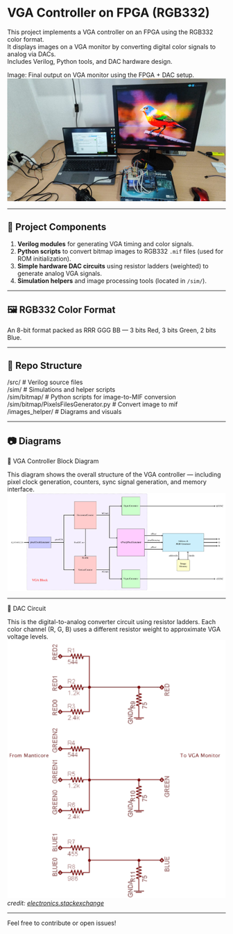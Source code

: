 # VGA Controller on FPGA (RGB332)

This project implements a VGA controller on an FPGA using the RGB332 color format.  
It displays images on a VGA monitor by converting digital color signals to analog via DACs.  
Includes Verilog, Python tools, and DAC hardware design.

Image: Final output on VGA monitor using the FPGA + DAC setup.
![WorkingProject](https://github.com/OmerMaruani/VGAControllerFPGA/blob/main/images_helper/WorkingProject.jpeg)  


---

## 🔧 Project Components

1. **Verilog modules** for generating VGA timing and color signals.
2. **Python scripts** to convert bitmap images to RGB332 `.mif` files (used for ROM initialization).
3. **Simple hardware DAC circuits** using resistor ladders (weighted) to generate analog VGA signals.
4. **Simulation helpers** and image processing tools (located in `/sim/`).

---

## 🖼️ RGB332 Color Format
An 8-bit format packed as RRR GGG BB — 3 bits Red, 3 bits Green, 2 bits Blue.

---

## 📁 Repo Structure

/src/ # Verilog source files  
/sim/ # Simulations and helper scripts  
/sim/bitmap/ # Python scripts for image-to-MIF conversion   
/sim/bitmap/PixelsFilesGenerator.py # Convert image to mif   
/images_helper/ # Diagrams and visuals  

---

## 📷 Diagrams

🔲 VGA Controller Block Diagram

This diagram shows the overall structure of the VGA controller — including pixel clock generation, counters, sync signal generation, and memory interface.
![BlockDiagarm](https://github.com/OmerMaruani/VGAControllerFPGA/blob/main/images_helper/GraphicsModeBlockDiagram.png)  

---

🔌 DAC Circuit

This is the digital-to-analog converter circuit using resistor ladders.
Each color channel (R, G, B) uses a different resistor weight to approximate VGA voltage levels.
![DAC Circuit](https://github.com/OmerMaruani/VGAControllerFPGA/blob/main/images_helper/DACCircuit.png)  
*credit: [electronics.stackexchange](https://electronics.stackexchange.com/questions/465842/8-bit-vga-dac-design-question)*

---

Feel free to contribute or open issues!

